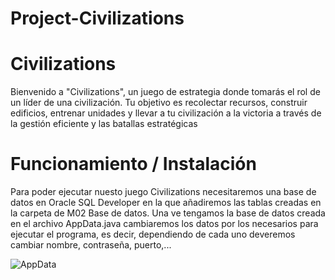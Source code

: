 # Project-Civilizations

# Civilizations

Bienvenido a "Civilizations", un juego de estrategia donde tomarás el rol de un líder de una civilización. Tu objetivo es recolectar recursos, construir edificios, entrenar unidades y llevar a tu civilización a la victoria a través de la gestión eficiente y las batallas estratégicas

# Funcionamiento / Instalación

Para poder ejecutar nuesto juego Civilizations necesitaremos una base de datos en Oracle SQL Developer en la que añadiremos las tablas creadas en la carpeta de M02 Base de datos. Una ve tengamos la base de datos creada en el archivo AppData.java cambiaremos los datos por los necesarios para ejecutar el programa, es decir, dependiendo de cada uno deveremos cambiar nombre, contraseña, puerto,...

![AppData](![image](https://github.com/UnaiMunoz/Project-Civilizations/assets/152631520/f8e30ae0-3ff7-4880-b997-4ed1e46be9fb)
)
